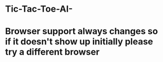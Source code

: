 # Tic-Tac-Toe-AI-

# Browser support always changes so if it doesn't show up initially please try a different browser
